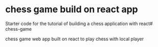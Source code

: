 # chess game build on react app

Starter code for the tutorial of building a chess application with react# chess-game

chess game web app built on react to play chess with local player
